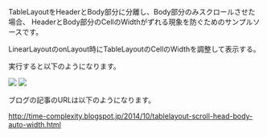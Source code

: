 TableLayoutをHeaderとBody部分に分離し、Body部分のみスクロールさせた場合、
HeaderとBody部分のCellのWidthがずれる現象を防ぐためのサンプルソースです。

LinearLayoutのonLayout時にTableLayoutのCellのWidthを調整して表示する。

実行すると以下のようになります。

<img border="0" src="http://1.bp.blogspot.com/-B6U_6qCrB18/VDH0ELRXmSI/AAAAAAAAAPM/nOscQ77Kc-M/s400/2.result_1.png" />

<img border="0" src="http://2.bp.blogspot.com/-3-pm-XjLQDU/VDH0JjGKMwI/AAAAAAAAAPU/no8b1yeMaHE/s400/2.result_2.png" />

ブログの記事のURLは以下のようになります。

<a href="http://time-complexity.blogspot.jp/2014/10/tablelayout-scroll-head-body-auto-width.html" target="_blank">
http://time-complexity.blogspot.jp/2014/10/tablelayout-scroll-head-body-auto-width.html</a>
